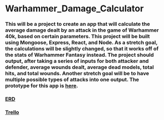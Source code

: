 # Warhammer_Damage_Calculator

### This will be a project to create an app that will calculate the average damage dealt by an attack in the game of Warhammer 40k, based on certain parameters. This project will be built using Mongoose, Express, React, and Node. As a stretch goal, the calculations will be slightly changed, so that it works off of the stats of Warhammer Fantasy instead.  The project should output, after taking a series of inputs for both attacker and defender, average wounds dealt, average dead models, total hits, and total wounds. Another stretch goal will be to have multiple possible types of attacks into one output. The prototype for this app is [here](https://www.mathhammer8thed.com/web/). 

### [ERD](https://app.diagrams.net/#HAmerican-Cossack%2FWarhammer_Damage_Calculator%2Fmain%2FWarhammer)

### [Trello](https://trello.com/b/ap0NPbrw/warhammer-calc)
